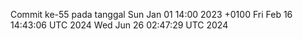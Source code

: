 Commit ke-55 pada tanggal Sun Jan 01 14:00 2023 +0100
Fri Feb 16 14:43:06 UTC 2024
Wed Jun 26 02:47:29 UTC 2024
